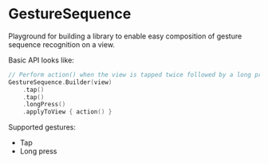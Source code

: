 # GestureSequence

Playground for building a library to enable easy composition of gesture sequence recognition on a view.

Basic API looks like:

```kotlin
// Perform action() when the view is tapped twice followed by a long press
GestureSequence.Builder(view)
    .tap()
    .tap()
    .longPress()
    .applyToView { action() }
```

Supported gestures:
* Tap
* Long press